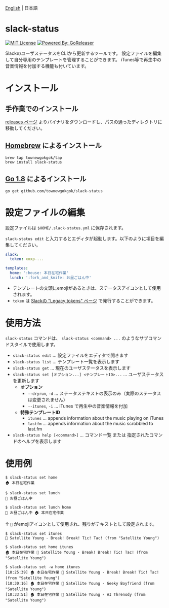 [English](README.md) | 日本語

# slack-status

[![MIT License](https://img.shields.io/badge/license-MIT-brightgreen.svg?style=flat-square)](LICENSE)
[![Powered By: GoReleaser](https://img.shields.io/badge/powered%20by-goreleaser-green.svg?style=flat-square)](https://github.com/goreleaser)

SlackのユーザステータスをCLIから更新するツールです。
設定ファイルを編集して自分専用のテンプレートを管理することができます。
iTunes等で再生中の音楽情報を付加する機能も付いています。

# インストール

## 手作業でのインストール

[releases ページ](../../releases) よりバイナリをダウンロードし、パスの通ったディレクトリに移動してください。

## [Homebrew](https://brew.sh/) によるインストール

```
brew tap townewgokgok/tap
brew install slack-status
```

## [Go 1.8](https://golang.org/) によるインストール

```
go get github.com/townewgokgok/slack-status
```

# 設定ファイルの編集

設定ファイルは `$HOME/.slack-status.yml` に保存されます。

`slack-status edit` と入力するとエディタが起動します。以下のように項目を編集してください。

```yaml
slack:
  token: xoxp-...

templates:
  home: ':house: 本日在宅作業'
  lunch: ':fork_and_knife: お昼ごはん中'
```

- テンプレートの文頭にemojiがあるときは、ステータスアイコンとして使用されます。
- `token` は [Slackの "Legacy tokens" ページ](https://api.slack.com/custom-integrations/legacy-tokens) で発行することができます。

# 使用方法

`slack-status` コマンドは、 `slack-status <command> ...` のようなサブコマンドスタイルで使用します。

- `slack-status edit` … 設定ファイルをエディタで開きます
- `slack-status list` … テンプレート一覧を表示します
- `slack-status get` … 現在のユーザステータスを表示します
- `slack-status set [オプション...] <テンプレートID>...` … ユーザステータスを更新します
  - **オプション**
    - `--dryrun`, `-d` … ステータステキストの表示のみ（実際のステータスは変更されません）
    - `--itunes`, `-i` … iTunes で再生中の音楽情報を付加
  - **特殊テンプレートID**
    - `itunes` … appends information about the music playing on iTunes
    - `lastfm` … appends information about the music scrobbled to last.fm
- `slack-status help [<command>]` … コマンド一覧 または 指定されたコマンドのヘルプを表示します

# 使用例

```
$ slack-status set home
🏠 本日在宅作業
```

```
$ slack-status set lunch
🍴 お昼ごはん中
```

```
$ slack-status set lunch home
🍴 お昼ごはん中 🏠 本日在宅作業
```

↑ `🍴` がemojiアイコンとして使用され、残りがテキストとして設定されます。

```
$ slack-status set itunes
🎵 Satellite Young - Break! Break! Tic! Tac! (from "Satellite Young")
```

```
$ slack-status set home itunes
🏠 本日在宅作業 🎵 Satellite Young - Break! Break! Tic! Tac! (from "Satellite Young")
```

```
$ slack-status set -w home itunes
[10:25:39] 🏠 本日在宅作業 🎵 Satellite Young - Break! Break! Tic! Tac! (from "Satellite Young")
[10:30:16] 🏠 本日在宅作業 🎵 Satellite Young - Geeky Boyfriend (from "Satellite Young")
[10:33:51] 🏠 本日在宅作業 🎵 Satellite Young - AI Threnody (from "Satellite Young")
```
